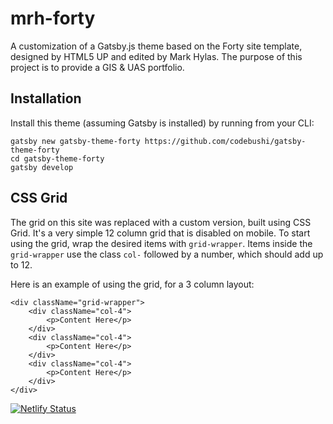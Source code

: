 # mrh-forty

A customization of a Gatsby.js theme based on the Forty site template,
designed by HTML5 UP and edited by Mark Hylas. The purpose of this project
is to provide a GIS & UAS portfolio.

## Installation

Install this theme (assuming Gatsby is installed) by running from your CLI:

```
gatsby new gatsby-theme-forty https://github.com/codebushi/gatsby-theme-forty
cd gatsby-theme-forty
gatsby develop
```

## CSS Grid

The grid on this site was replaced with a custom version, built using CSS Grid. It's a very simple 12 column grid that is disabled on mobile. To start using the grid, wrap the desired items with `grid-wrapper`. Items inside the `grid-wrapper` use the class `col-` followed by a number, which should add up to 12.

Here is an example of using the grid, for a 3 column layout:

```
<div className="grid-wrapper">
    <div className="col-4">
        <p>Content Here</p>
    </div>
    <div className="col-4">
        <p>Content Here</p>
    </div>
    <div className="col-4">
        <p>Content Here</p>
    </div>
</div>
```

[![Netlify Status](https://api.netlify.com/api/v1/badges/e81fda62-465b-4219-b014-1e83d729de5d/deploy-status)](https://app.netlify.com/sites/admiring-einstein-e04d2c/deploys)
